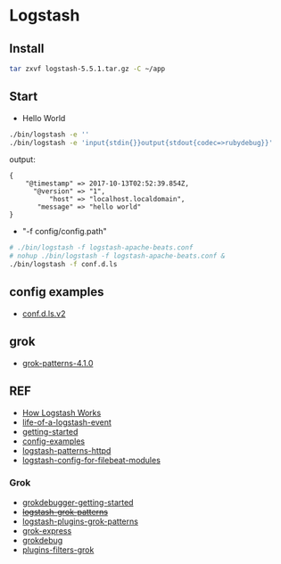 # Logstash

## Install

```bash
tar zxvf logstash-5.5.1.tar.gz -C ~/app
```

## Start

- Hello World
```bash
./bin/logstash -e ''
./bin/logstash -e 'input{stdin{}}output{stdout{codec=>rubydebug}}'
```
output:
```
{
    "@timestamp" => 2017-10-13T02:52:39.854Z,
      "@version" => "1",
          "host" => "localhost.localdomain",
       "message" => "hello world"
}
```

- "-f config/config.path"

```bash
# ./bin/logstash -f logstash-apache-beats.conf
# nohup ./bin/logstash -f logstash-apache-beats.conf &
./bin/logstash -f conf.d.ls
```

## config examples

- [conf.d.ls.v2](conf.d.ls.v2)



## grok

- [grok-patterns-4.1.0](grok/grok-patterns)


## REF

- [How Logstash Works](https://www.elastic.co/guide/en/logstash/current/pipeline.html)
- [life-of-a-logstash-event](https://speakerdeck.com/elastic/life-of-a-logstash-event)
- [getting-started](https://www.elastic.co/guide/en/logstash/current/getting-started-with-logstash.html)
- [config-examples](https://www.elastic.co/guide/en/logstash/current/config-examples.html)
- [logstash-patterns-httpd](https://github.com/logstash-plugins/logstash-patterns-core/blob/master/patterns/httpd)
- [logstash-config-for-filebeat-modules](https://www.elastic.co/guide/en/logstash/5.6/logstash-config-for-filebeat-modules.html)

### Grok

- [grokdebugger-getting-started](https://www.elastic.co/guide/en/kibana/5.6/grokdebugger-getting-started.html)
- [~~logstash-grok-patterns~~](https://github.com/elastic/logstash/blob/v1.4.2/patterns/grok-patterns)
- [logstash-plugins-grok-patterns](https://github.com/logstash-plugins/logstash-patterns-core/blob/master/patterns/grok-patterns)
- [grok-express](https://doc.yonyoucloud.com/doc/logstash-best-practice-cn/filter/grok.html)
- [grokdebug](http://grokdebug.herokuapp.com/)
- [plugins-filters-grok](https://www.elastic.co/guide/en/logstash/current/plugins-filters-grok.html)